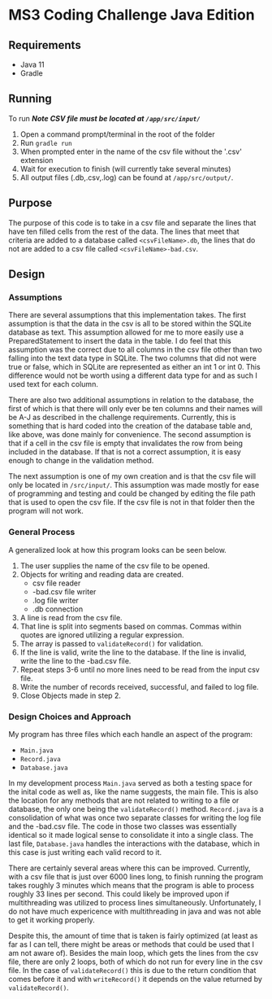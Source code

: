 # MS3 Coding Challenge Java Edition

## **Requirements**

- Java 11
- Gradle

## **Running**

To run
***Note CSV file must be located at `/app/src/input/`***
1. Open a command prompt/terminal in the root of the folder
2. Run `gradle run`
3. When prompted enter in the name of the csv file without the '.csv' extension
4. Wait for execution to finish (will currently take several minutes)
5. All output files (.db,.csv,.log) can be found at `/app/src/output/`.


## **Purpose**

The purpose of this code is to take in a csv file and separate the lines that have ten filled cells from the rest of the data. The lines that meet that criteria are added to a database called `<csvFileName>.db`, the lines that do not are added to a csv file called `<csvFileName>-bad.csv`.

## **Design**

### Assumptions

There are several assumptions that this implementation takes. The first assumption is that the data in the csv is all to be stored within the SQLite database as text. This assumption allowed for me to more easily use a PreparedStatement to insert the data in the table. I do feel that this assumption was the correct due to all columns in the csv file other than two falling into the text data type in SQLite. The two columns that did not were true or false, which in SQLite are represented as either an int 1 or int 0. This difference would not be worth using a different data type for and as such I used text for each column.

There are also two additional assumptions in relation to the database, the first of which is that there will only ever be ten columns and their names will be A-J as described in the challenge requirements. Currently, this is something that is hard coded into the creation of the database table and, like above, was done mainly for convenience. The second assumption is that if a cell in the csv file is empty that invalidates the row from being included in the database. If that is not a correct assumption, it is easy enough to change in the validation method.

The next assumption is one of my own creation and is that the csv file will only be located in `/src/input/`. This assumption was made mostly for ease of programming and testing and could be changed by editing the file path that is used to open the csv file. If the csv file is not in that folder then the program will not work.

### General Process

A generalized look at how this program looks can be seen below.

1. The user supplies the name of the csv file to be opened.
2. Objects for writing and reading data are created.
    - csv file reader
    - -bad.csv file writer
    - .log file writer
    - .db connection
3. A line is read from the csv file.
4. That line is split into segments based on commas. Commas within quotes are ignored utilizing a regular expression.
5. The array is passed to `validateRecord()` for validation.
6. If the line is valid, write the line to the database. If the line is invalid, write the line to the -bad.csv file.
7. Repeat steps 3-6 until no more lines need to be read from the input csv file.
8. Write the number of records received, successful, and failed to log file.
9. Close Objects made in step 2.

### Design Choices and Approach

My program has three files which each handle an aspect of the program:

- `Main.java`
- `Record.java`
- `Database.java`

In my development process `Main.java` served as both a testing space for the inital code as well as, like the name suggests, the main file. This is also the location for any methods that are not related to writing to a file or database, the only one being the `validateRecord()` method. `Record.java` is a consolidation of what was once two separate classes for writing the log file and the -bad.csv file. The code in those two classes was essentially identical so it made logical sense to consolidate it into a single class. The last file, `Database.java` handles the interactions with the database, which in this case is just writing each valid record to it.

There are certainly several areas where this can be improved. Currently, with a csv file that is just over 6000 lines long, to finish running the program takes roughly 3 minutes which means that the program is able to process roughly 33 lines per second. This could likely be improved upon if multithreading was utilized to process lines simultaneously. Unfortunately, I do not have much expericence with multithreading in java and was not able to get it working properly. 

Despite this, the amount of time that is taken is fairly optimized (at least as far as I can tell, there might be areas or methods that could be used that I am not aware of). Besides the main loop, which gets the lines from the csv file, there are only 2 loops, both of which do not run for every line in the csv file. In the case of `validateRecord()` this is due to the return condition that comes before it and with `writeRecord()` it depends on the value returned by `validateRecord()`.